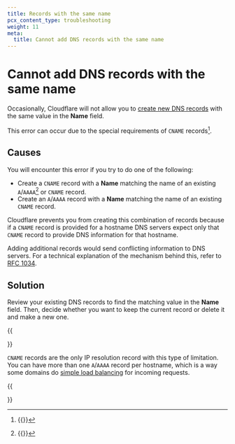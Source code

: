 ```yaml
---
title: Records with the same name
pcx_content_type: troubleshooting
weight: 11
meta:
  title: Cannot add DNS records with the same name
---
```


# Cannot add DNS records with the same name

Occasionally, Cloudflare will not allow you to [create new DNS records](/dns/manage-dns-records/how-to/create-dns-records/#create-dns-records) with the same value in the **Name** field.

This error can occur due to the special requirements of `CNAME` records[^1].

## Causes

You will encounter this error if you try to do one of the following:

- Create a `CNAME` record with a **Name** matching the name of an existing `A`/`AAAA`[^2] or `CNAME` record.
- Create an `A`/`AAAA` record with a **Name** matching the name of an existing `CNAME` record.

Cloudflare prevents you from creating this combination of records because if a `CNAME` record is provided for a hostname DNS servers expect only that `CNAME` record to provide DNS information for that hostname. 

Adding additional records would send conflicting information to DNS servers. For a technical explanation of the mechanism behind this, refer to [RFC 1034](https://www.rfc-editor.org/rfc/rfc1034).

## Solution

Review your existing DNS records to find the matching value in the **Name** field. Then, decide whether you want to keep the current record or delete it and make a new one.

{{<Aside type="note">}}

`CNAME` records are the only IP resolution record with this type of limitation. You can have more than one `A`/`AAAA` record per hostname, which is a way some domains do [simple load balancing](/dns/manage-dns-records/how-to/round-robin-dns/) for incoming requests.

{{</Aside>}}

[^1]: {{<render file="_cname-definition.md">}}
[^2]: {{<render file="_a-aaaa-definition.md">}}